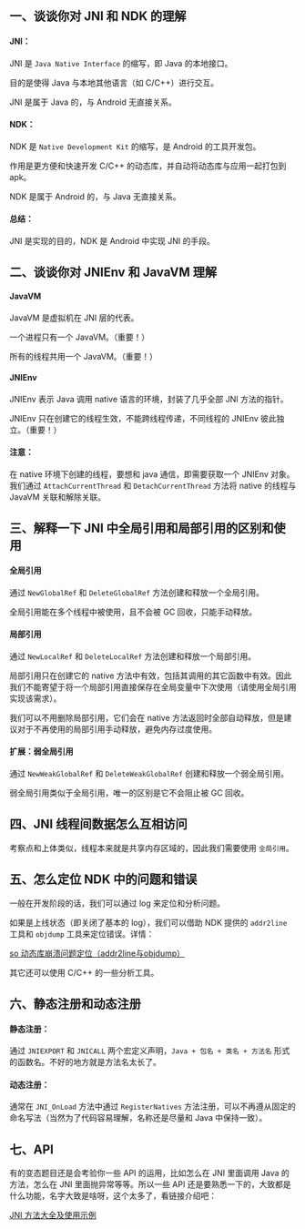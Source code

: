 ## 一、谈谈你对 JNI 和 NDK 的理解

#### JNI：

JNI 是 `Java Native Interface` 的缩写，即 Java 的本地接口。

目的是使得 Java 与本地其他语言（如 C/C++）进行交互。

JNI 是属于 Java 的，与 Android 无直接关系。

#### NDK：

NDK 是 `Native Development Kit` 的缩写，是 Android 的工具开发包。

作用是更方便和快速开发 C/C++ 的动态库，并自动将动态库与应用一起打包到 apk。

NDK 是属于 Android 的，与 Java 无直接关系。

#### 总结：

JNI 是实现的目的，NDK 是 Android 中实现 JNI 的手段。

## 二、谈谈你对 JNIEnv 和 JavaVM 理解

#### JavaVM

JavaVM 是虚拟机在 JNI 层的代表。

一个进程只有一个 JavaVM。（重要！）

所有的线程共用一个 JavaVM。（重要！）

#### JNIEnv

JNIEnv 表示 Java 调用 native 语言的环境，封装了几乎全部 JNI 方法的指针。

JNIEnv 只在创建它的线程生效，不能跨线程传递，不同线程的 JNIEnv 彼此独立。（重要！）

#### 注意：

在 native 环境下创建的线程，要想和 java 通信，即需要获取一个 JNIEnv 对象。我们通过 `AttachCurrentThread` 和 `DetachCurrentThread` 方法将 native 的线程与 JavaVM 关联和解除关联。

## 三、解释一下 JNI 中全局引用和局部引用的区别和使用

#### 全局引用

通过 `NewGlobalRef` 和 `DeleteGlobalRef` 方法创建和释放一个全局引用。

全局引用能在多个线程中被使用，且不会被 GC 回收，只能手动释放。

#### 局部引用

通过 `NewLocalRef` 和 `DeleteLocalRef` 方法创建和释放一个局部引用。

局部引用只在创建它的 native 方法中有效，包括其调用的其它函数中有效。因此我们不能寄望于将一个局部引用直接保存在全局变量中下次使用（请使用全局引用实现该需求）。

我们可以不用删除局部引用，它们会在 native 方法返回时全部自动释放，但是建议对于不再使用的局部引用手动释放，避免内存过度使用。

#### 扩展：弱全局引用

通过 `NewWeakGlobalRef` 和 `DeleteWeakGlobalRef` 创建和释放一个弱全局引用。

弱全局引用类似于全局引用，唯一的区别是它不会阻止被 GC 回收。

## 四、JNI 线程间数据怎么互相访问

考察点和上体类似，线程本来就是共享内存区域的，因此我们需要使用 `全局引用`。

## 五、怎么定位 NDK 中的问题和错误

一般在开发阶段的话，我们可以通过 log 来定位和分析问题。

如果是上线状态（即关闭了基本的 log），我们可以借助 NDK 提供的 `addr2line` 工具和 `objdump` 工具来定位错误。详情：

[so 动态库崩溃问题定位（addr2line与objdump）](https://blog.csdn.net/afei__/article/details/81181827)

其它还可以使用 C/C++ 的一些分析工具。

## 六、静态注册和动态注册

#### 静态注册：

通过 `JNIEXPORT` 和 `JNICALL` 两个宏定义声明，`Java + 包名 + 类名 + 方法名` 形式的函数名。不好的地方就是方法名太长了。

#### 动态注册：

通常在 `JNI_OnLoad` 方法中通过 `RegisterNatives` 方法注册，可以不再遵从固定的命名写法（当然为了代码容易理解，名称还是尽量和 Java 中保持一致）。

## 七、API

有的变态题目还是会考验你一些 API 的运用，比如怎么在 JNI 里面调用 Java 的方法，怎么在 JNI 里面抛异常等等。所以一些 API 还是要熟悉一下的，大致都是什么功能，名字大致是啥呀，这个太多了，看链接介绍吧：

[JNI 方法大全及使用示例](https://blog.csdn.net/afei__/article/details/81016413)
